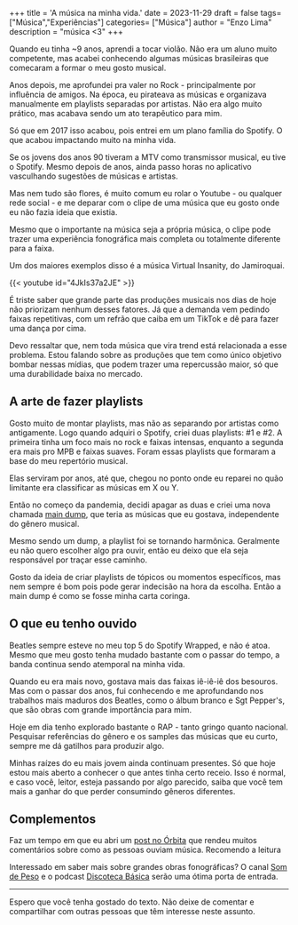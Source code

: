 +++
title = 'A música na minha vida.'
date = 2023-11-29
draft = false
tags= ["Música","Experiências"]
categories= ["Música"]
author = "Enzo Lima"
description = "música <3"
+++

Quando eu tinha ~9 anos, aprendi a tocar violão. Não era um aluno muito competente, mas acabei conhecendo algumas músicas brasileiras que comecaram a formar o meu gosto musical.

Anos depois, me aprofundei pra valer no Rock - principalmente por influência de amigos. Na época, eu pirateava as músicas e organizava manualmente em playlists separadas por artistas. Não era algo muito prático, mas acabava sendo um ato terapêutico para mim.

Só que em 2017 isso acabou, pois entrei em um plano família do Spotify. O que acabou impactando muito na minha vida.

Se os jovens dos anos 90 tiveram a MTV como transmissor musical, eu tive o Spotify. Mesmo depois de anos, ainda passo horas no aplicativo vasculhando sugestões de músicas e artistas.

Mas nem tudo são flores, é muito comum eu rolar o Youtube - ou qualquer rede social - e me deparar com o clipe de uma música que eu gosto onde eu não fazia ideia que existia.

Mesmo que o importante na música seja a própria música, o clipe pode trazer uma experiência fonográfica mais completa ou totalmente diferente para a faixa.

Um dos maiores exemplos disso é a música Virtual Insanity, do Jamiroquai.

{{< youtube id="4JkIs37a2JE" >}}

É triste saber que grande parte das produções musicais nos dias de hoje não priorizam nenhum desses fatores. Já que a demanda vem pedindo faixas repetitivas, com um refrão que caiba em um TikTok e dê para fazer uma dança por cima.

Devo ressaltar que, nem toda música que vira trend está relacionada a esse problema. Estou falando sobre as produções que tem como único objetivo bombar nessas mídias, que podem trazer uma repercussão maior, só que uma durabilidade baixa no mercado.

## A arte de fazer playlists

Gosto muito de montar playlists, mas não as separando por artistas como antigamente. Logo quando adquiri o Spotify, criei duas playlists: #1 e #2. A primeira tinha um foco mais no rock e faixas intensas, enquanto a segunda era mais pro MPB e faixas suaves. Foram essas playlists que formaram a base do meu repertório musical.

Elas serviram por anos, até que, chegou no ponto onde eu reparei no quão limitante era classificar as músicas em X ou Y. 

Então no começo da pandemia, decidi apagar as duas e criei uma nova chamada [main dump](https://open.spotify.com/playlist/0fEuET4pWwgZWANYPesezJ?si=20241c9aab85415a), que teria as músicas que eu gostava, independente do gênero musical.

Mesmo sendo um dump, a playlist foi se tornando harmônica. Geralmente eu não quero escolher algo pra ouvir, então eu deixo que ela seja responsável por traçar esse caminho.

Gosto da ideia de criar playlists de tópicos ou momentos específicos, mas nem sempre é bom pois pode gerar indecisão na hora da escolha. Então a main dump é como se fosse minha carta coringa.

## O que eu tenho ouvido

Beatles sempre esteve no meu top 5 do Spotify Wrapped, e não é atoa. Mesmo que meu gosto tenha mudado bastante com o passar do tempo, a banda continua sendo atemporal na minha vida.

Quando eu era mais novo, gostava mais das faixas iê-iê-iê dos besouros. Mas com o passar dos anos, fui conhecendo e me aprofundando nos trabalhos mais maduros dos Beatles, como o álbum branco e Sgt Pepper's, que são obras com grande importância para mim.

Hoje em dia tenho explorado bastante o RAP - tanto gringo quanto nacional. Pesquisar referências do gênero e os samples das músicas que eu curto, sempre me dá gatilhos para produzir algo.

Minhas raízes do eu mais jovem ainda continuam presentes. Só que hoje estou mais aberto a conhecer o que antes tinha certo receio. Isso é normal, e caso você, leitor, esteja passando por algo parecido, saiba que você tem mais a ganhar do que perder consumindo gêneros diferentes.

## Complementos

Faz um tempo em que eu abri um [post no Órbita](https://manualdousuario.net/orbita-post/como-voce-escuta-musica/) que rendeu muitos comentários sobre como as pessoas ouviam música. Recomendo a leitura

Interessado em saber mais sobre grandes obras fonográficas? O canal [Som de Peso](https://www.youtube.com/@SomdePeso) e o podcast [Discoteca Básica](https://podcastdiscotecabasica.com/) serão uma ótima porta de entrada.

---

Espero que você tenha gostado do texto. Não deixe de comentar e compartilhar com outras pessoas que têm interesse neste assunto.
